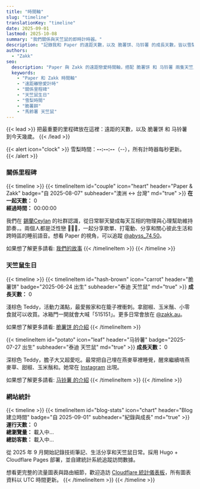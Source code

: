```yaml
---
title: "時間軸"
slug: "timeline"
translationKey: "timeline"
date: 2025-09-01
lastmod: 2025-10-08
summary: "我們關係與天竺鼠的即時計時器。"
description: "記錄我和 Paper 的遠距天數，以及 脆薯饼、马铃薯 的成長天數，皆以雪梨時間更新。"
authors:
  - "Zakk"
seo:
  description: "Paper 與 Zakk 的遠距戀愛時間軸，搭配 脆薯饼 和 马铃薯 兩隻天竺鼠的生日計數器，全都依雪梨時間即時更新。"
  keywords:
    - "Paper 和 Zakk 時間軸"
    - "遠距離戀愛計時"
    - "關係里程碑"
    - "天竺鼠生日"
    - "雪梨時間"
    - "脆薯餅"
    - "馬鈴薯 天竺鼠"
---
```


{{< lead >}}
把最重要的里程碑放在這裡：遠距的天數，以及 脆薯饼 和 马铃薯 到今天幾歲。
{{< /lead >}}

{{< alert icon="clock" >}}
雪梨時間：**<span data-sydney-now>--:--:--</span>**（<span data-sydney-zone>--</span>），所有計時器每秒更新。
{{< /alert >}}

### 關係里程碑
{{< timeline >}}
{{< timelineItem id="couple" icon="heart" header="Paper & Zakk" badge="自 2025-08-07" subheader="澳洲 ↔ 台灣" md="true" >}}
**在一起天數：** <span class="counter-days" data-counter-origin="2025-08-07T11:38:00+10:00" data-counter-format="days">0</span>  
**經過時間：** <span class="counter-time" data-counter-origin="2025-08-07T11:38:00+10:00" data-counter-format="time">00:00:00</span>

我們在 [錫蘭Ceylan](https://www.youtube.com/@xilanceylan) 的社群認識，從日常聊天變成每天互相的物理與心理幫助維持節奏，。兩個人都是泛性戀 🩷💛🩵，一起分享歌單、打電動、分享和關心彼此生活和跨時區的睡前語音。想看 Paper 的視角，可以追蹤 [@abyss_74.50](https://www.instagram.com/abyss_74.50/)。

如果想了解更多請看: [我們的故事](/zh-tw/about/#%E6%88%91%E5%92%8C-paper)
{{< /timelineItem >}}
{{< /timeline >}}

### 天竺鼠生日
{{< timeline >}}
{{< timelineItem id="hash-brown" icon="carrot" header="脆薯饼" badge="2025-06-24 出生" subheader="泰迪 天竺鼠" md="true" >}}
**成長天數：** <span class="counter-days" data-counter-origin="2025-06-24T00:00:00+10:00" data-counter-format="days">0</span>

淺棕色 Teddy，活動力滿點，最愛搬家和在籠子裡衝刺。拿甜椒、玉米鬚、小零食就可以收買。冰箱門一開就會大喊「515151」。更多日常會放在 [@zakk.au](https://www.instagram.com/zakk.au/)。

如果想了解更多請看: [脆薯饼 的介紹](/zh-tw/about/#hash-brown)
{{< /timelineItem >}}

{{< timelineItem id="potato" icon="leaf" header="马铃薯" badge="2025-07-27 出生" subheader="泰迪 天竺鼠" md="true" >}}
**成長天數：** <span class="counter-days" data-counter-origin="2025-07-27T00:00:00+10:00" data-counter-format="days">0</span>

深棕色 Teddy，膽子大又超愛吃。最常把自己埋在燕麥草裡睡覺，醒來繼續啃燕麥草、甜椒、玉米鬚和。她常在 [Instagram](https://www.instagram.com/zakk.au/) 出現。

如果想了解更多請看: [马铃薯 的介紹](/zh-tw/about/#potato)
{{< /timelineItem >}}
{{< /timeline >}}

### 網站統計
{{< timeline >}}
{{< timelineItem id="blog-stats" icon="chart" header="Blog 建立時間" badge="自 2025-09-01" subheader="紀錄與成長" md="true" >}}
**運行天數：** <span class="counter-days" data-counter-origin="2025-09-01T00:00:00+10:00" data-counter-format="days">0</span>  
**總瀏覽量：** <span id="site-pv" class="animate-pulse">載入中...</span>  
**總訪客數：** <span id="site-uv" class="animate-pulse">載入中...</span>

從 2025 年 9 月開始記錄技術筆記、生活分享和天竺鼠日常。採用 Hugo + Cloudflare Pages 部署，並自建統計系統追蹤訪問數據。

想看更完整的流量圖表與路由細節，歡迎造訪 [Cloudflare 統計儀表板](https://stats.zakk.au/)，所有圖表資料以 UTC 時間更新。
{{< /timelineItem >}}
{{< /timeline >}}



